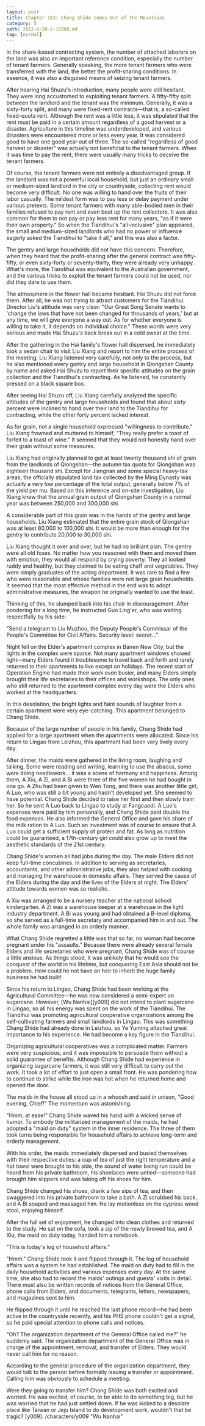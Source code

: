 ```yaml
---
layout: post
title: Chapter 183: Chang Shide Comes Out of the Mountains
category: 5
path: 2012-6-28-5-18300.md
tag: [normal]
---
```


In the share-based contracting system, the number of attached laborers on the land was also an important reference condition, especially the number of tenant farmers. Generally speaking, the more tenant farmers who were transferred with the land, the better the profit-sharing conditions. In essence, it was also a disguised means of seizing tenant farmers.

After hearing Hai Shuzu's introduction, many people were still hesitant. They were long accustomed to exploiting tenant farmers. A fifty-fifty split between the landlord and the tenant was the minimum. Generally, it was a sixty-forty split, and many were fixed-rent contracts—that is, a so-called fixed-quota rent. Although the rent was a little less, it was stipulated that the rent must be paid in a certain amount regardless of a good harvest or a disaster. Agriculture in this timeline was underdeveloped, and various disasters were encountered more or less every year. It was considered good to have one good year out of three. The so-called "regardless of good harvest or disaster" was actually not beneficial to the tenant farmers. When it was time to pay the rent, there were usually many tricks to deceive the tenant farmers.

Of course, the tenant farmers were not entirely a disadvantaged group. If the landlord was not a powerful local household, but just an ordinary small or medium-sized landlord in the city or countryside, collecting rent would become very difficult. No one was willing to hand over the fruits of their labor casually. The mildest form was to pay less or delay payment under various pretexts. Some tenant farmers with many able-bodied men in their families refused to pay rent and even beat up the rent collectors. It was also common for them to not pay or pay less rent for many years, "as if it were their own property." So when the Tiandihui's "all-inclusive" plan appeared, the small and medium-sized landlords who had no power or influence eagerly asked the Tiandihui to "take it all," and this was also a factor.

The gentry and large households did not have this concern. Therefore, when they heard that the profit-sharing after the general contract was fifty-fifty, or even sixty-forty or seventy-thirty, they were already very unhappy. What's more, the Tiandihui was equivalent to the Australian government, and the various tricks to exploit the tenant farmers could not be used, nor did they dare to use them.

The atmosphere in the flower hall became hesitant. Hai Shuzu did not force them. After all, he was not trying to attract customers for the Tiandihui. Director Liu's attitude was very clear: "Our Great Song Senate wants to 'change the laws that have not been changed for thousands of years,' but at any time, we will give everyone a way out. As for whether everyone is willing to take it, it depends on individual choice." These words were very serious and made Hai Shuzu's back break out in a cold sweat at the time.

After the gathering in the Hai family's flower hall dispersed, he immediately took a sedan chair to visit Liu Xiang and report to him the entire process of the meeting. Liu Xiang listened very carefully, not only to the process, but he also mentioned every gentry and large household in Qiongshan County by name and asked Hai Shuzu to report their specific attitudes on the grain collection and the Tiandihui's contracting. As he listened, he constantly pressed on a black square box.

After seeing Hai Shuzu off, Liu Xiang carefully analyzed the specific attitudes of the gentry and large households and found that about sixty percent were inclined to hand over their land to the Tiandihui for contracting, while the other forty percent lacked interest.

As for grain, not a single household expressed "willingness to contribute." Liu Xiang frowned and muttered to himself, "They really prefer a toast of forfeit to a toast of wine." It seemed that they would not honestly hand over their grain without some measures.

Liu Xiang had originally planned to get at least twenty thousand shi of grain from the landlords of Qiongshan—the autumn tax quota for Qiongshan was eighteen thousand shi. Except for Jiangnan and some special heavy-tax areas, the officially stipulated land tax collected by the Ming Dynasty was actually a very low percentage of the total output, generally below 7% of the yield per mu. Based on this inference and on-site investigation, Liu Xiang knew that the annual grain output of Qiongshan County in a normal year was between 250,000 and 300,000 shi.

A considerable part of this grain was in the hands of the gentry and large households. Liu Xiang estimated that the entire grain stock of Qiongshan was at least 80,000 to 100,000 shi. It would be more than enough for the gentry to contribute 20,000 to 30,000 shi.

Liu Xiang thought it over and over, but he had no brilliant plan. The gentry were all old foxes. No matter how you reasoned with them and moved them with emotion, they would all respond by crying poverty. They all looked ruddy and healthy, but they claimed to be eating chaff and vegetables. They were simply graduates of the acting department. It was rare to find a few who were reasonable and whose families were not large grain households. It seemed that the most effective method in the end was to adopt administrative measures, the weapon he originally wanted to use the least.

Thinking of this, he slumped back into his chair in discouragement. After pondering for a long time, he instructed Guo Ling'er, who was waiting respectfully by his side:

"Send a telegram to Liu Muzhou, the Deputy People's Commissar of the People's Committee for Civil Affairs. Security level: secret..."

Night fell on the Elder's apartment complex in Bairen New City, but the lights in the complex were sparse. Not many apartment windows showed light—many Elders found it troublesome to travel back and forth and rarely returned to their apartments to live except on holidays. The recent start of Operation Engine had made their work even busier, and many Elders simply brought their life secretaries to their offices and workshops. The only ones who still returned to the apartment complex every day were the Elders who worked at the headquarters.

In this desolation, the bright lights and faint sounds of laughter from a certain apartment were very eye-catching. This apartment belonged to Chang Shide.

Because of the large number of people in his family, Chang Shide had applied for a large apartment when the apartments were allocated. Since his return to Lingao from Leizhou, this apartment had been very lively every day.

After dinner, the maids were gathered in the living room, laughing and talking. Some were reading and writing, learning to use the abacus, some were doing needlework... it was a scene of harmony and happiness. Among them, A Xiu, A Zi, and A Bi were three of the five women he had bought in one go. A Zhu had been given to Wen Tong, and there was another little girl, A Luo, who was still a bit young and hadn't developed yet. She seemed to have potential. Chang Shide decided to raise her first and then slowly train her. So he sent A Luo back to Lingao to study at Fangcaodi. A Luo's expenses were paid by him personally, and Chang Shide paid double the food expenses. He also informed the General Office and gave his share of the milk ration to A Luo. Such an investment was of course to ensure that A Luo could get a sufficient supply of protein and fat. As long as nutrition could be guaranteed, a 17th-century girl could also grow up to meet the aesthetic standards of the 21st century.

Chang Shide's women all had jobs during the day. The male Elders did not keep full-time concubines. In addition to serving as secretaries, accountants, and other administrative jobs, they also helped with cooking and managing the warehouse in domestic affairs. They served the cause of the Elders during the day and the lives of the Elders at night. The Elders' attitude towards women was so realistic.

A Xiu was arranged to be a nursery teacher at the national school kindergarten. A Zi was a warehouse keeper at a warehouse in the light industry department. A Bi was young and had obtained a B-level diploma, so she served as a full-time secretary and accompanied him in and out. The whole family was arranged in an orderly manner.

What Chang Shide regretted a little was that so far, no woman had become pregnant under his "assaults." Because there were already several female Elders and life secretaries who were pregnant, Chang Shide was of course a little anxious. As things stood, it was unlikely that he would see the conquest of the world in his lifetime, but conquering East Asia should not be a problem. How could he not have an heir to inherit the huge family business he had built!

Since his return to Lingao, Chang Shide had been working at the Agricultural Committee—he was now considered a semi-expert on sugarcane. However, [Wu Nanhai][y009] did not intend to plant sugarcane in Lingao, so all his energy was spent on the work of the Tiandihui. The Tiandihui was promoting agricultural cooperative organizations among the self-cultivating farmers and small landlords in Lingao. This was something Chang Shide had already done in Leizhou, so Ye Yuming attached great importance to his experience. He had become a key figure in the Tiandihui.

Organizing agricultural cooperatives was a complicated matter. Farmers were very suspicious, and it was impossible to persuade them without a solid guarantee of benefits. Although Chang Shide had experience in organizing sugarcane farmers, it was still very difficult to carry out the work. It took a lot of effort to just open a small front. He was pondering how to continue to strike while the iron was hot when he returned home and opened the door.

The maids in the house all stood up in a whoosh and said in unison, "Good evening, Chief!" The momentum was astonishing.

"Hmm, at ease!" Chang Shide waved his hand with a wicked sense of humor. To embody the militarized management of the maids, he had adopted a "maid on duty" system in the inner residence. The three of them took turns being responsible for household affairs to achieve long-term and orderly management.

With his order, the maids immediately dispersed and busied themselves with their respective duties: a cup of tea of just the right temperature and a hot towel were brought to his side, the sound of water being run could be heard from his private bathroom, his shoelaces were untied—someone had brought him slippers and was taking off his shoes for him.

Chang Shide changed his shoes, drank a few sips of tea, and then swaggered into his private bathroom to take a bath. A Zi scrubbed his back, and A Bi soaped and massaged him. He lay motionless on the cypress wood stool, enjoying himself.

After the full set of enjoyment, he changed into clean clothes and returned to the study. He sat on the sofa, took a sip of the newly brewed tea, and A Xiu, the maid on duty today, handed him a notebook.

"This is today's log of household affairs."

"Hmm." Chang Shide took it and flipped through it. The log of household affairs was a system he had established. The maid on duty had to fill in the daily household activities and various expenses every day. At the same time, she also had to record the maids' outings and guests' visits in detail. There must also be written records of notices from the General Office, phone calls from Elders, and documents, telegrams, letters, newspapers, and magazines sent to him.

He flipped through it until he reached the last phone record—he had been active in the countryside recently, and his PHS phone couldn't get a signal, so he paid special attention to phone calls and notices.

"Oh? The organization department of the General Office called me?" he suddenly said. The organization department of the General Office was in charge of the appointment, removal, and transfer of Elders. They would never call him for no reason.

According to the general procedure of the organization department, they would talk to the person before formally issuing a transfer or appointment. Calling him was obviously to schedule a meeting.

Were they going to transfer him? Chang Shide was both excited and worried. He was excited, of course, to be able to do something big, but he was worried that he had just settled down. If he was kicked to a desolate place like Taiwan or Jeju Island to do development work, wouldn't that be tragic?
[y009]: /characters/y009 "Wu Nanhai"